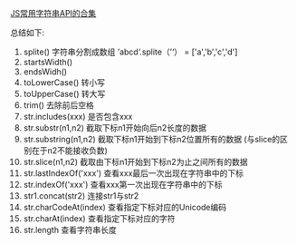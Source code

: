 [JS常用字符串API的合集](https://www.jianshu.com/p/16dc595528de)

总结如下:

1. splite()  字符串分割成数组   ’abcd‘.splite（’‘） = ['a','b','c','d']
2. startsWidth()
3. endsWidh()
4. toLowerCase() 转小写
5. toUpperCase() 转大写
6. trim() 去除前后空格
7. str.includes(xxx) 是否包含xxx
8. str.substr(n1,n2) 截取下标n1开始向后n2长度的数据
9. str.substring(n1,n2) 截取下标n1开始到下标n2位置所有的数据 (与slice的区别在于n2不能接收负数)
10. str.slice(n1,n2) 截取由下标n1开始到下标n2为止之间所有的数据
11. str.lastIndexOf('xxx') 查看xxx最后一次出现在字符串中的下标
12. str.indexOf('xxx') 查看xxx第一次出现在字符串中的下标
13. str1.concat(str2) 连接str1与str2
14. str.charCodeAt(index) 查看指定下标对应的Unicode编码
15. str.charAt(index) 查看指定下标对应的字符
16. str.length 查看字符串长度